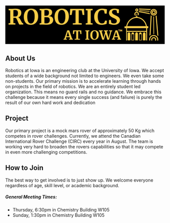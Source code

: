 ![Banner](https://github.com/roboticsatiowa/Documents-and-Resources/blob/main/Media/Banner.png?raw=true)

## About Us

Robotics at Iowa is an engineering club at the University of Iowa. We accept students of a wide background not limited to engineers. We even take some non-students. Our primary mission is to accelerate learning through hands on projects in the field of robotics. We are an entirely student led organization. This means no guard rails and no guidance. We embrace this challenge because it means every single success (and faliure) is purely the result of our own hard work and dedication

## Project

Our primary project is a mock mars rover of approximately 50 Kg which competes in rover challenges. Currently, we attend the Canadian International Rover Challenge (CIRC) every year in August. The team is working very hard to broaden the rovers capabilities so that it may compete in even more challenging competitions.

## How to Join

The best way to get involved is to just show up. We welcome everyone regardless of age, skill level, or academic background.

##### General Meeting Times:
- Thursday, 6:30pm in Chemistry Building W105
- Sunday, 1:30pm in Chemistry Building W105
